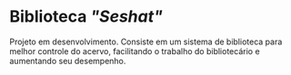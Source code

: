 # Biblioteca _"Seshat"_

Projeto em desenvolvimento. Consiste em um sistema de biblioteca para melhor controle do acervo, facilitando o trabalho do bibliotecário e aumentando seu desempenho.
